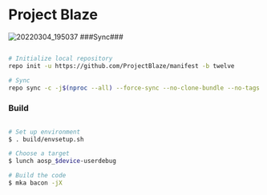 # Project Blaze #
![20220304_195037](https://user-images.githubusercontent.com/87426352/156781124-0dec9231-9d4c-4b66-a8e8-036d1ced5c2e.png)
###Sync###

```bash

# Initialize local repository
repo init -u https://github.com/ProjectBlaze/manifest -b twelve

# Sync
repo sync -c -j$(nproc --all) --force-sync --no-clone-bundle --no-tags
```

### Build ###

```bash

# Set up environment
$ . build/envsetup.sh

# Choose a target
$ lunch aosp_$device-userdebug

# Build the code
$ mka bacon -jX
```
